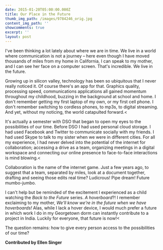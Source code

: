 ```yaml
---
date: 2015-01-20T05:00:00.000Z
title: Our Place in the Future
thumb_img_path: /images/9784246_orig.jpg
content_img_path: ''
showcomments: true
excerpt: ''
layout: post
---
```

I've been thinking a lot lately about where we are in time. We live in a world where communication is not a journey – here even though I have moved thousands of miles from my home in California, I can speak to my mother, and I can see her face on a computer screen. That's incredible. We live in the future.

Growing up in silicon valley, technology has been so ubiquitous that I never really noticed it. Of course there's an app for that. Graphics quality, processing speed, communications applications all gained momentum throughout my childhood, buzzing in the background at school and home. I don't remember getting my first laptop of my own, or my first cell phone. I don't remember switching to cordless phones, to mp3s, to digital streaming. And yet, without my noticing, the world catapulted forward.<

It's actually a semester with DSO that began to open my eyes to the possibilities of our time. Before DSO I had used personal cloud storage. I had used Facebook and Twitter to communicate socially with my friends. I had used Skype to talk to my sister when we were in different cities. For all my experience, I had never delved into the potential of the internet for collaboration; accessing a drive as a team, organizing meetings in a digital workspace and connecting our online presence to face-to-face interactions is mind blowing.<

Collaboration is the name of the internet game. Just a few years ago, to suggest that a team, separated by miles, look at a document together, drafting and seeing those edits real time? Ludicrous! Pipe dream! Future mumbo-jumbo.

I can't help but be reminded of the excitement I experienced as a child watching the *Back to the Future* series. *A hoverboard*?! I remember exclaiming to my mother, *We'll know we're in the future when we have hoverboards!* Alas, while I lack a hover device, I would much prefer a future in which work I do in my Georgetown dorm can instantly contribute to a project in India. Luckily for everyone, that future is now!<

The question remains: how to give every person access to the possibilities of our time?

**Contributed by Ellen Singer**
